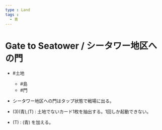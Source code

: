 ```yaml
---
type : Land
tags : 
  - 青
---
```

# Gate to Seatower / シータワー地区への門

* #土地
  * #島
  * #門

* シータワー地区への門はタップ状態で戦場に出る。
* (3)(青),(T) : 土地でないカード1枚を抽出する。1回しか起動できない。
* (T) : (青) を加える。

